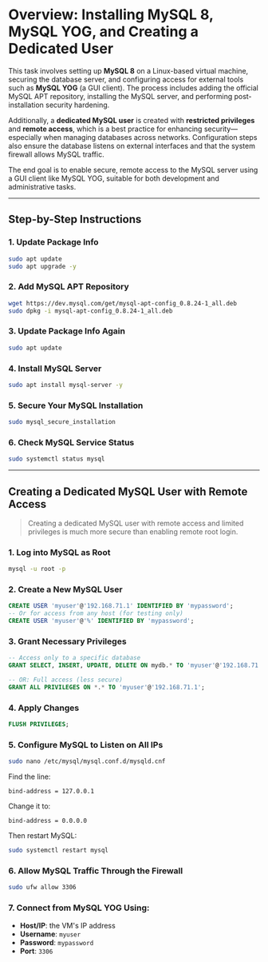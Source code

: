 # Overview: Installing MySQL 8, MySQL YOG, and Creating a Dedicated User

This task involves setting up **MySQL 8** on a Linux-based virtual machine, securing the database server, and configuring access for external tools such as **MySQL YOG** (a GUI client). The process includes adding the official MySQL APT repository, installing the MySQL server, and performing post-installation security hardening.

Additionally, a **dedicated MySQL user** is created with **restricted privileges** and **remote access**, which is a best practice for enhancing security—especially when managing databases across networks. Configuration steps also ensure the database listens on external interfaces and that the system firewall allows MySQL traffic.

The end goal is to enable secure, remote access to the MySQL server using a GUI client like MySQL YOG, suitable for both development and administrative tasks.

---

## Step-by-Step Instructions

### 1. Update Package Info
```bash
sudo apt update
sudo apt upgrade -y
```

### 2. Add MySQL APT Repository
```bash
wget https://dev.mysql.com/get/mysql-apt-config_0.8.24-1_all.deb
sudo dpkg -i mysql-apt-config_0.8.24-1_all.deb
```

### 3. Update Package Info Again
```bash
sudo apt update
```

### 4. Install MySQL Server
```bash
sudo apt install mysql-server -y
```

### 5. Secure Your MySQL Installation
```bash
sudo mysql_secure_installation
```

### 6. Check MySQL Service Status
```bash
sudo systemctl status mysql
```

---

## Creating a Dedicated MySQL User with Remote Access

> Creating a dedicated MySQL user with remote access and limited privileges is much more secure than enabling remote root login.

### 1. Log into MySQL as Root
```bash
mysql -u root -p
```

### 2. Create a New MySQL User
```sql
CREATE USER 'myuser'@'192.168.71.1' IDENTIFIED BY 'mypassword';
-- Or for access from any host (for testing only)
CREATE USER 'myuser'@'%' IDENTIFIED BY 'mypassword';
```

### 3. Grant Necessary Privileges
```sql
-- Access only to a specific database
GRANT SELECT, INSERT, UPDATE, DELETE ON mydb.* TO 'myuser'@'192.168.71.1';

-- OR: Full access (less secure)
GRANT ALL PRIVILEGES ON *.* TO 'myuser'@'192.168.71.1';
```

### 4. Apply Changes
```sql
FLUSH PRIVILEGES;
```

### 5. Configure MySQL to Listen on All IPs
```bash
sudo nano /etc/mysql/mysql.conf.d/mysqld.cnf
```
Find the line:
```
bind-address = 127.0.0.1
```
Change it to:
```
bind-address = 0.0.0.0
```

Then restart MySQL:
```bash
sudo systemctl restart mysql
```

### 6. Allow MySQL Traffic Through the Firewall
```bash
sudo ufw allow 3306
```

### 7. Connect from MySQL YOG Using:
- **Host/IP**: the VM's IP address  
- **Username**: `myuser`  
- **Password**: `mypassword`  
- **Port**: `3306`
